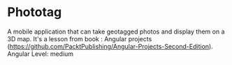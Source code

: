 # Phototag
A mobile application that can take geotagged photos and display them on a 3D map.
It's a lesson from book : Angular projects (https://github.com/PacktPublishing/Angular-Projects-Second-Edition).
Angular Level: medium
